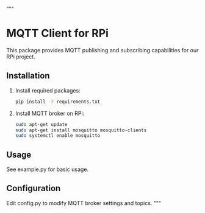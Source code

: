 """

# MQTT Client for RPi

This package provides MQTT publishing and subscribing capabilities for our RPi project.

## Installation

1. Install required packages:

   ```bash
   pip install -r requirements.txt
   ```

2. Install MQTT broker on RPi:
   ```bash
   sudo apt-get update
   sudo apt-get install mosquitto mosquitto-clients
   sudo systemctl enable mosquitto
   ```

## Usage

See example.py for basic usage.

## Configuration

Edit config.py to modify MQTT broker settings and topics.
"""
